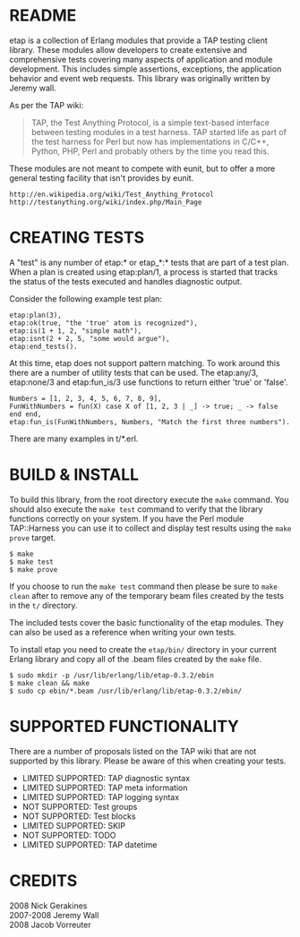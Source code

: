 README
======

etap is a collection of Erlang modules that provide a TAP testing client library. These modules allow developers to create extensive and comprehensive tests covering many aspects of application and module development. This includes simple assertions, exceptions, the application behavior and event web requests. This library was originally written by Jeremy wall.

As per the TAP wiki:

> TAP, the Test Anything Protocol, is a simple text-based interface between testing modules in a test harness. TAP started life as part of the test harness for Perl but now has implementations in C/C++, Python, PHP, Perl and probably others by the time you read this. 

These modules are not meant to compete with eunit, but to offer a more general testing facility that isn't provides by eunit.

    http://en.wikipedia.org/wiki/Test_Anything_Protocol
    http://testanything.org/wiki/index.php/Main_Page

CREATING TESTS
==============

A "test" is any number of etap:\* or etap\_\*:\* tests that are part of a test plan. When a plan is created using etap:plan/1, a process is started that tracks the status of the tests executed and handles diagnostic output.

Consider the following example test plan:

    etap:plan(3),
    etap:ok(true, "the 'true' atom is recognized"),
    etap:is(1 + 1, 2, "simple math"),
    etap:isnt(2 + 2, 5, "some would argue"),
    etap:end_tests().

At this time, etap does not support pattern matching. To work around this there are a number of utility tests that can be used. The etap:any/3, etap:none/3 and etap:fun_is/3 use functions to return either 'true' or 'false'.

    Numbers = [1, 2, 3, 4, 5, 6, 7, 8, 9],
    FunWithNumbers = fun(X) case X of [1, 2, 3 | _] -> true; _ -> false end end,
    etap:fun_is(FunWithNumbers, Numbers, "Match the first three numbers").

There are many examples in t/*.erl.

BUILD & INSTALL
===============

To build this library, from the root directory execute the `make` command. You should also execute the `make test` command to verify that the library functions correctly on your system. If you have the Perl module TAP::Harness you can use it to collect and display test results using the `make prove` target.

    $ make
    $ make test
    $ make prove

If you choose to run the `make test` command then please be sure to `make clean` after to remove any of the temporary beam files created by the tests in the `t/` directory.

The included tests cover the basic functionality of the etap modules. They can also be used as a reference when writing your own tests. 

To install etap you need to create the `etap/bin/` directory in your current Erlang library and copy all of the .beam files created by the `make` file.

    $ sudo mkdir -p /usr/lib/erlang/lib/etap-0.3.2/ebin
    $ make clean && make
    $ sudo cp ebin/*.beam /usr/lib/erlang/lib/etap-0.3.2/ebin/

SUPPORTED FUNCTIONALITY
=======================

There are a number of proposals listed on the TAP wiki that are not supported by this library. Please be aware of this when creating your tests.

 * LIMITED SUPPORTED: TAP diagnostic syntax
 * LIMITED SUPPORTED: TAP meta information
 * LIMITED SUPPORTED: TAP logging syntax
 * NOT SUPPORTED: Test groups
 * NOT SUPPORTED: Test blocks
 * LIMITED SUPPORTED: SKIP
 * NOT SUPPORTED: TODO
 * LIMITED SUPPORTED: TAP datetime

CREDITS
=======

2008 Nick Gerakines<br />
2007-2008 Jeremy Wall<br />
2008 Jacob Vorreuter
